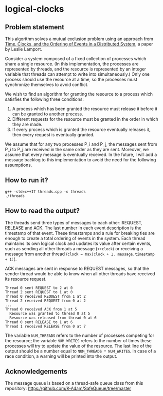 # logical-clocks

## Problem statement

This algorithm solves a mutual exclusion problem using an approach from [Time, Clocks, and the Ordering of Events in a Distributed System](https://lamport.azurewebsites.net/pubs/time-clocks.pdf), a paper by Leslie Lamport.

Consider a system composed of a fixed collection of processes which share a single resource. (In this implementation, the processes are represented by threads, and the resource is represented by an integer variable that threads can attempt to write into simultaneously.) Only one process should use the resource at a time, so the processes must synchronize themselves to avoid conflict.

We wish to find an algorithm for granting the resource to a process which satisfies the following three conditions:

1. A process which has been granted the resource must release it before it can be granted to another process.
2. Different requests for the resource must be granted in the order in which they are made.
3. If every process which is granted the resource eventually releases it, then every request is eventually granted.

We assume that for any two processes P_i and P_j, the messages sent from P_i to P_j are received in the same order as they are sent. Moreover, we assume that every message is eventually received. In the future, I will add a message backlog to this implementation to avoid the need for the following assumptions.

## How to run it?

```
g++ -std=c++17 threads.cpp -o threads
./threads
```

## How to read the output?

The threads send three types of messages to each other: REQUEST, RELEASE and ACK. The last number in each event description is the timestamp of that event. These timestamps and a rule for breaking ties are enough to create a total ordering of events in the system. Each thread maintains its own logical clock and updates its value after certain events, such as sending all other threads a message (```++clock```) or receiving a message from another thread (```clock = max(clock + 1, message.timestamp + 1)```).

ACK messages are sent in response to REQUEST messages, so that the sender thread would be able to know when all other threads have received its resource request.

```
Thread 0 sent REQUEST to 2 at 0
Thread 2 sent REQUEST to 1 at 0
Thread 0 received REQUEST from 1 at 2
Thread 2 received REQUEST from 0 at 2
...
Thread 0 received ACK from 1 at 5
  Resource was granted to thread 0 at 5
  Resource was released from thread 0 at 6
Thread 0 sent RELEASE to 1 at 6
Thread 1 received RELEASE from 0 at 7
```

The variable ```NUM_THREADS``` refers to the number of processes competing for the resource; the variable ```NUM_WRITES``` refers to the number of times these processes will try to update the value of the resource. The last line of the output should be a number equal to ```NUM_THREADS * NUM_WRITES```. In case of a race condition, a warning will be printed into the output.

## Acknowledgements

The message queue is based on a thread-safe queue class from this repository: https://github.com/K-Adam/SafeQueue/tree/master
